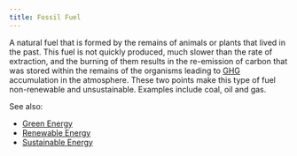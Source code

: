 ```yaml
---
title: Fossil Fuel
---
```


A natural fuel that is formed by the remains of animals or plants that lived in the past. This fuel is not quickly produced, much slower than the rate of extraction, and the burning of them results in the re-emission of carbon that was stored within the remains of the organisms leading to [GHG](#greenhouse-gases-ghgs) accumulation in the atmosphere. These two points make this type of fuel non-renewable and unsustainable. Examples include coal, oil and gas.

See also: 
- [Green Energy](#green-energy)
- [Renewable Energy](#renewable-energy)
- [Sustainable Energy](#sustainable-energy)